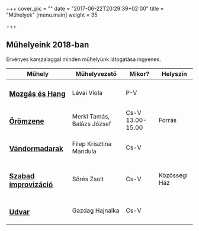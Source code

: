 +++
cover_pic = ""
date = "2017-06-22T20:29:39+02:00"
title = "Műhelyek"
[menu.main]
weight = 35

+++
<h2>Műhelyeink 2018-ban</h2>
<p>Érvényes karszalaggal minden műhelyünk látogatása ingyenes.</p>
<table class="table custom-table">
<thead>
<th>Műhely</th>
<th>Műhelyvezető</th>
<th>Mikor?</th>
<th>Helyszín</th>
</thead>
<tbody>
<tr>
<td><h3><a href="/artist/mozgas-es-hang">Mozgás és Hang</a></h3></td>
<td>Lévai Viola</td>
<td>P-V</td>
<td></td>
</tr>
<tr>
<td><h3><a href="/artist/oromzene">Örömzene</a></h3></td>
<td>Merkl Tamás, Balázs József</td>
<td>Cs-V 13.00-15.00</td>
<td>Forrás</td>
</tr>
<tr>
<td><h3><a href="/artist/vandormadarak">Vándormadarak</a></h3></td>
<td>Filep Krisztina Mandula</td>
<td>Cs-V</td>
<td></td>
</tr>
<tr>
<td><h3><a href="/artist/szabad-improvizacio">Szabad improvizáció</a></h3></td>
<td>Sőrés Zsolt</td>
<td>Cs-V</td>
<td>Közösségi Ház</td>
</tr>
<tr>
<td><h3><a href="/artist/udvar">Udvar</a></h3></td>
<td>Gazdag Hajnalka</td>
<td>Cs-V</td>
<td></td>
</tr>
</tbody>
</table>